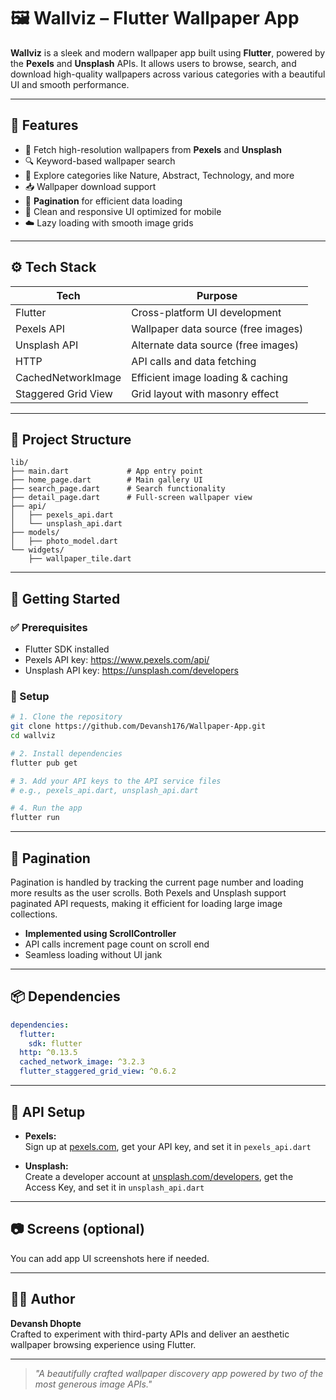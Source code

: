 # 🖼️ Wallviz – Flutter Wallpaper App

**Wallviz** is a sleek and modern wallpaper app built using **Flutter**, powered by the **Pexels** and **Unsplash** APIs. It allows users to browse, search, and download high-quality wallpapers across various categories with a beautiful UI and smooth performance.

---

## 🎯 Features

- 🌆 Fetch high-resolution wallpapers from **Pexels** and **Unsplash**
- 🔍 Keyword-based wallpaper search
- 🧱 Explore categories like Nature, Abstract, Technology, and more
- 📥 Wallpaper download support
- 📜 **Pagination** for efficient data loading
- 🎨 Clean and responsive UI optimized for mobile
- ☁️ Lazy loading with smooth image grids

---

## ⚙️ Tech Stack

| Tech        | Purpose                               |
|-------------|----------------------------------------|
| Flutter     | Cross-platform UI development          |
| Pexels API  | Wallpaper data source (free images)    |
| Unsplash API| Alternate data source (free images)    |
| HTTP        | API calls and data fetching            |
| CachedNetworkImage | Efficient image loading & caching |
| Staggered Grid View | Grid layout with masonry effect|

---

## 📁 Project Structure

```
lib/
├── main.dart             # App entry point
├── home_page.dart        # Main gallery UI
├── search_page.dart      # Search functionality
├── detail_page.dart      # Full-screen wallpaper view
├── api/
│   ├── pexels_api.dart
│   └── unsplash_api.dart
├── models/
│   ├── photo_model.dart
└── widgets/
    ├── wallpaper_tile.dart
```

---

## 🚀 Getting Started

### ✅ Prerequisites

- Flutter SDK installed
- Pexels API key: https://www.pexels.com/api/
- Unsplash API key: https://unsplash.com/developers

### 🔧 Setup

```bash
# 1. Clone the repository
git clone https://github.com/Devansh176/Wallpaper-App.git
cd wallviz

# 2. Install dependencies
flutter pub get

# 3. Add your API keys to the API service files
# e.g., pexels_api.dart, unsplash_api.dart

# 4. Run the app
flutter run
```

---

## 🔁 Pagination

Pagination is handled by tracking the current page number and loading more results as the user scrolls. Both Pexels and Unsplash support paginated API requests, making it efficient for loading large image collections.

- **Implemented using ScrollController**
- API calls increment page count on scroll end
- Seamless loading without UI jank

---

## 📦 Dependencies

```yaml
dependencies:
  flutter:
    sdk: flutter
  http: ^0.13.5
  cached_network_image: ^3.2.3
  flutter_staggered_grid_view: ^0.6.2
```

---

## 🔐 API Setup

- **Pexels:**  
  Sign up at [pexels.com](https://pexels.com), get your API key, and set it in `pexels_api.dart`

- **Unsplash:**  
  Create a developer account at [unsplash.com/developers](https://unsplash.com/developers), get the Access Key, and set it in `unsplash_api.dart`

---

## 📷 Screens (optional)

You can add app UI screenshots here if needed.

---

## 👨‍💻 Author

**Devansh Dhopte**  
Crafted to experiment with third-party APIs and deliver an aesthetic wallpaper browsing experience using Flutter.

---

> _"A beautifully crafted wallpaper discovery app powered by two of the most generous image APIs."_  
